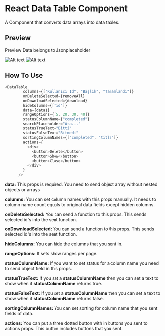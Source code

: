 # React Data Table Component
A Component that converts data arrays into data tables.

## Preview
Preview Data belongs to Jsonplaceholder

![Alt text](https://imgur.com/ubFkFm3.jpg)
![Alt text](https://imgur.com/SDzpT5p.jpg)

## How To Use

```javascript
<DataTable
        columns={["Kullanıcı Id", "Başlık", "Tamamlandı"]}
        onDeleteSelected={removeAll}
        onDownloadSelected={download}
        hideColumns={["id"]}
        data={data1}
        rangeOptions={[5, 20, 30, 40]}
        statusColumnName={"completed"}
        searchPlaceholder="Ara..."
        statusTrueText="Bitti"
        statusFalseText="Bitmedi"
        sortingColumnNames={["completed", "title"]}
        actions={
          <div>
            <button>Delete</button>
            <button>Show</button>
            <button>Close</button>
          </div>
        }
      />
```
**data:** This props is required. You need to send object array without nested objects or arrays

**columns:** You can set column names with this props manually. It needs to column name count equals to original data fields except hidden columns.

**onDeleteSelected:** You can send a function to this props. This sends selected id's into the sent function.

**onDownloadSelected:** You can send a function to this props. This sends selected id's into the sent function.

**hideColumns:** You can hide the columns that you sent in.

**rangeOptions:** It sets show ranges per page.

**statusColumnName:** If you want to set status for a column name you need to send object field in this props.

**statusTrueText:** If you set a **statusColumnName** then you can set a text to show when it **statusColumnName** returns true.

**statusFalseText:** If you set a **statusColumnName** then you can set a text to show when it **statusColumnName** returns false.

**sortingColumnNames:** You can set sorting for column name that you sent fields of data.

**actions:** You can put a three dotted button with in buttons you sent to actions props. This button includes buttons that you sent.


